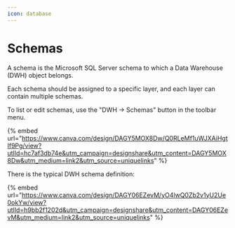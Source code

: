 ```yaml
---
icon: database
---
```


# Schemas

A schema is the Microsoft SQL Server schema to which a Data Warehouse (DWH) object belongs.&#x20;

Each schema should be assigned to a specific layer, and each layer can contain multiple schemas.&#x20;

To list or edit schemas, use the "DWH → Schemas" button in the toolbar menu.

{% embed url="https://www.canva.com/design/DAGY5MOX8Dw/Q0RLeMf1uWJXAiHgtIf9Pg/view?utlId=hc7af3db74e&utm_campaign=designshare&utm_content=DAGY5MOX8Dw&utm_medium=link2&utm_source=uniquelinks" %}

There is the typical DWH schema definition:

{% embed url="https://www.canva.com/design/DAGY06EZevM/yO4lwQ0Zb2v1yU2Ue0okYw/view?utlId=h9bb2f1202d&utm_campaign=designshare&utm_content=DAGY06EZevM&utm_medium=link2&utm_source=uniquelinks" %}

